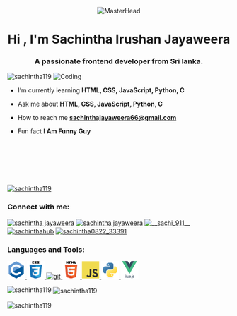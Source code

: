 <p align="center">
  <img src="https://i.pinimg.com/originals/08/e5/97/08e597e1addb5f2aab9ae3ac4820b285.gif" alt="MasterHead">
<h1 align="center">Hi , I'm Sachintha Irushan Jayaweera</h1>
<h3 align="center">A passionate frontend developer from Sri lanka.</h3>
<img align="right" alt="Coding" width="400" src="https://camo.githubusercontent.com/7de37139d0b4c1ce40865e799b446c0e963a3dd8fb68d239707237c40604fa3d/68747470733a2f2f63646e2e6472696262626c652e636f6d2f75736572732f3733303730332f73637265656e73686f74732f363538313234332f6176656e746f2e676966">

<p align="left"> <img src="https://komarev.com/ghpvc/?username=sachintha119&label=Profile%20views&color=0e75b6&style=flat" alt="sachintha119" /> 

-  I’m currently learning **HTML, CSS, JavaScript, Python, C**

-  Ask me about **HTML, CSS, JavaScript, Python, C**

-  How to reach me **sachinthajayaweera66@gmail.com**

-  Fun fact **I Am Funny Guy**
  </p>
  
<br><br><br><br><br>
<p align="left"> <a href="https://github.com/ryo-ma/github-profile-trophy"><img src="https://github-profile-trophy.vercel.app/?username=sachintha119" alt="sachintha119" /></a> </p>

<h3 align="left">Connect with me:</h3>
<p align="left">
<a href="https://linkedin.com/in/sachintha jayaweera" target="blank"><img align="center" src="https://raw.githubusercontent.com/rahuldkjain/github-profile-readme-generator/master/src/images/icons/Social/linked-in-alt.svg" alt="sachintha jayaweera" height="30" width="40" /></a>
<a href="https://fb.com/sachintha jayaweera" target="blank"><img align="center" src="https://raw.githubusercontent.com/rahuldkjain/github-profile-readme-generator/master/src/images/icons/Social/facebook.svg" alt="sachintha jayaweera" height="30" width="40" /></a>
<a href="https://instagram.com/__sachi_911__" target="blank"><img align="center" src="https://raw.githubusercontent.com/rahuldkjain/github-profile-readme-generator/master/src/images/icons/Social/instagram.svg" alt="__sachi_911__" height="30" width="40" /></a>
<a href="https://www.youtube.com/c/sachinthahub" target="blank"><img align="center" src="https://raw.githubusercontent.com/rahuldkjain/github-profile-readme-generator/master/src/images/icons/Social/youtube.svg" alt="sachinthahub" height="30" width="40" /></a>
<a href="https://discord.gg/sachintha0822_33391" target="blank"><img align="center" src="https://raw.githubusercontent.com/rahuldkjain/github-profile-readme-generator/master/src/images/icons/Social/discord.svg" alt="sachintha0822_33391" height="30" width="40" /></a>
</p>

<h3 align="left">Languages and Tools:</h3>
<p align="left"> <a href="https://www.cprogramming.com/" target="_blank" rel="noreferrer"> <img src="https://raw.githubusercontent.com/devicons/devicon/master/icons/c/c-original.svg" alt="c" width="40" height="40"/> </a> <a href="https://www.w3schools.com/css/" target="_blank" rel="noreferrer"> <img src="https://raw.githubusercontent.com/devicons/devicon/master/icons/css3/css3-original-wordmark.svg" alt="css3" width="40" height="40"/> </a> <a href="https://git-scm.com/" target="_blank" rel="noreferrer"> <img src="https://www.vectorlogo.zone/logos/git-scm/git-scm-icon.svg" alt="git" width="40" height="40"/> </a> <a href="https://www.w3.org/html/" target="_blank" rel="noreferrer"> <img src="https://raw.githubusercontent.com/devicons/devicon/master/icons/html5/html5-original-wordmark.svg" alt="html5" width="40" height="40"/> </a> <a href="https://developer.mozilla.org/en-US/docs/Web/JavaScript" target="_blank" rel="noreferrer"> <img src="https://raw.githubusercontent.com/devicons/devicon/master/icons/javascript/javascript-original.svg" alt="javascript" width="40" height="40"/> </a> <a href="https://www.python.org" target="_blank" rel="noreferrer"> <img src="https://raw.githubusercontent.com/devicons/devicon/master/icons/python/python-original.svg" alt="python" width="40" height="40"/> </a> <a href="https://vuejs.org/" target="_blank" rel="noreferrer"> <img src="https://raw.githubusercontent.com/devicons/devicon/master/icons/vuejs/vuejs-original-wordmark.svg" alt="vuejs" width="40" height="40"/> </a> </p>

<p><img align="left" src="https://github-readme-stats.vercel.app/api/top-langs?username=sachintha119&show_icons=true&locale=en&layout=compact" alt="sachintha119" /></p>

<p>&nbsp;<img align="center" src="https://github-readme-stats.vercel.app/api?username=sachintha119&show_icons=true&locale=en" alt="sachintha119" /></p>

<p><img align="center" src="https://github-readme-streak-stats.herokuapp.com/?user=sachintha119&" alt="sachintha119" /></p>
